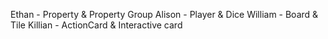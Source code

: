 Ethan - Property & Property Group
Alison - Player & Dice
William - Board & Tile
Killian - ActionCard & Interactive card
